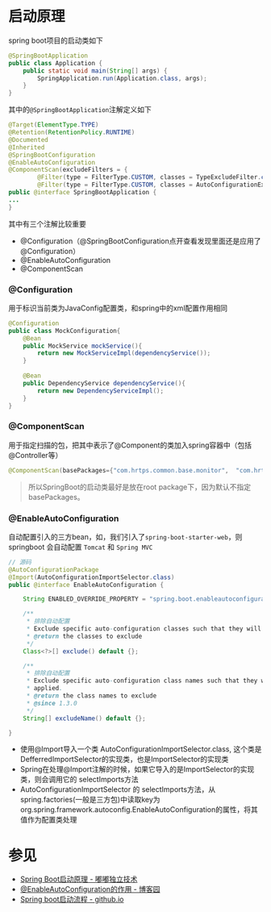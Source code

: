 # 启动原理
spring boot项目的启动类如下
```java
@SpringBootApplication
public class Application {
    public static void main(String[] args) {
        SpringApplication.run(Application.class, args);
    }
}
```
其中的`@SpringBootApplication`注解定义如下
```java
@Target(ElementType.TYPE)
@Retention(RetentionPolicy.RUNTIME)
@Documented
@Inherited
@SpringBootConfiguration
@EnableAutoConfiguration
@ComponentScan(excludeFilters = {
        @Filter(type = FilterType.CUSTOM, classes = TypeExcludeFilter.class),
        @Filter(type = FilterType.CUSTOM, classes = AutoConfigurationExcludeFilter.class) })
public @interface SpringBootApplication {
...
}
```
其中有三个注解比较重要
- @Configuration（@SpringBootConfiguration点开查看发现里面还是应用了@Configuration）
- @EnableAutoConfiguration
- @ComponentScan

### @Configuration
用于标识当前类为JavaConfig配置类，和spring中的xml配置作用相同
```java
@Configuration
public class MockConfiguration{
    @Bean
    public MockService mockService(){
        return new MockServiceImpl(dependencyService());
    }
    
    @Bean
    public DependencyService dependencyService(){
        return new DependencyServiceImpl();
    }
}
```

### @ComponentScan
用于指定扫描的包，把其中表示了@Component的类加入spring容器中（包括@Controller等）
```java
@ComponentScan(basePackages={"com.hrtps.common.base.monitor",  "com.hrtps.common.cache"})
```
> 所以SpringBoot的启动类最好是放在root package下，因为默认不指定basePackages。

### @EnableAutoConfiguration
自动配置引入的三方bean，如，我们引入了`spring-boot-starter-web`，则 springboot 会自动配置 `Tomcat` 和 `Spring MVC`
```java
// 源码
@AutoConfigurationPackage
@Import(AutoConfigurationImportSelector.class)
public @interface EnableAutoConfiguration {

	String ENABLED_OVERRIDE_PROPERTY = "spring.boot.enableautoconfiguration";

	/**
	 * 排除自动配置 
	 * Exclude specific auto-configuration classes such that they will never be applied.
	 * @return the classes to exclude
	 */
	Class<?>[] exclude() default {};

	/**
	 * 排除自动配置
	 * Exclude specific auto-configuration class names such that they will never be
	 * applied.
	 * @return the class names to exclude
	 * @since 1.3.0
	 */
	String[] excludeName() default {};

}
```
- 使用@Import导入一个类 AutoConfigurationImportSelector.class, 这个类是DefferredImportSelector的实现类，也是ImportSelector的实现类
- Spring在处理@Import注解的时候，如果它导入的是ImportSelector的实现类，则会调用它的 selectImports方法
- AutoConfigurationImportSelector 的 selectImports方法，从spring.factories(一般是三方包)中读取key为org.spring.framework.autoconfig.EnableAutoConfiguration的属性，将其值作为配置类处理


# 参见
- [Spring Boot启动原理 - 嘟嘟独立技术](http://tengj.top/2017/03/09/springboot3/)
- [@EnableAutoConfiguration的作用 - 博客园](https://www.cnblogs.com/kevin-yuan/p/13583269.html)
- [Spring boot启动流程 - github.io](https://liuyazong.github.io/spring-boot-source-code/)